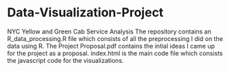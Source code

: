 # Data-Visualization-Project
NYC Yellow and Green Cab Service Analysis
The repository contains an R_data_processing.R file which consists of all the preprocessing I did on the data using R.
The Project Proposal.pdf contains the intial ideas I came up for the project as a proposal.
index.html is the main code file which consists the javascript code for the visualizations.
